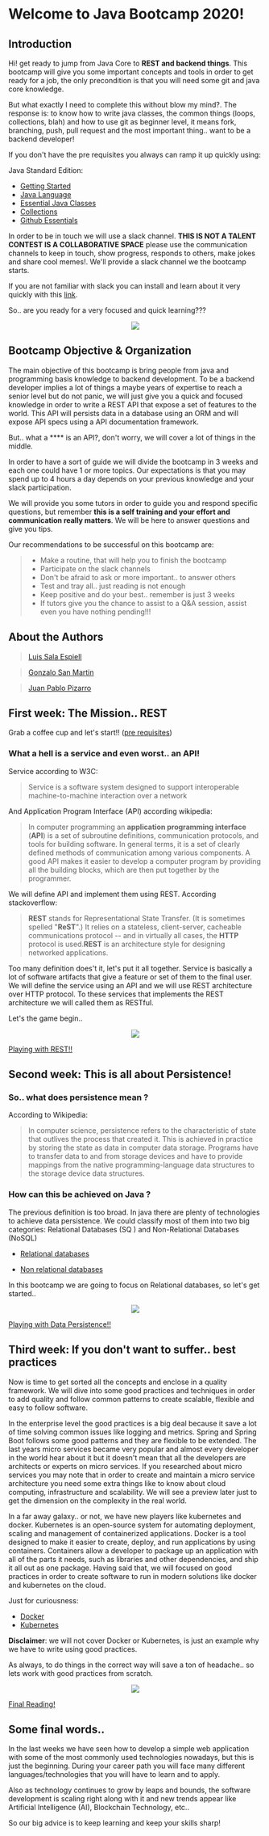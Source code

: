 # Welcome to Java Bootcamp 2020!

## Introduction
Hi! get ready to jump from Java Core to **REST and backend things**. This bootcamp will give you some important concepts and tools in order to get ready for a job, the only precondition is that you will need some git and java core knowledge.

But what exactly I need to complete this without blow my mind?. The response is: to know how to write java classes, the common things (loops, collections, blah) and how to use git as beginner level, it means fork, branching, push, pull request and the most important thing.. want to be a backend developer!

If you don't have the pre requisites you always can ramp it up quickly using:

Java Standard Edition:
- [Getting Started](https://docs.oracle.com/javase/tutorial/getStarted/index.html)
- [Java Language](https://docs.oracle.com/javase/tutorial/java/index.html)
- [Essential Java Classes](https://docs.oracle.com/javase/tutorial/essential/index.html)
- [Collections](https://docs.oracle.com/javase/tutorial/collections/index.html)
- [Github Essentials](https://guides.github.com/activities/hello-world/)

In order to be in touch we will use a slack channel. **THIS IS NOT A TALENT CONTEST IS A COLLABORATIVE SPACE** please use the communication channels to keep in touch, show progress, responds to others, make jokes and share cool memes!. We'll provide a slack channel we the bootcamp starts.

If you are not familiar with slack you can install and learn about it very quickly with this [link](https://get.slack.help/hc/en-us/articles/218080037-Getting-started-for-new-members).

So.. are you ready for a very focused and quick learning???

<p align="center"><img src="./docs/img/java-logo.png"></p>

## Bootcamp Objective & Organization
The main objective of this bootcamp is bring people from java and programming basis knowledge to backend development. To be a backend developer implies a lot of things a maybe years of expertise to reach a senior level but do not panic, we will just give you a quick and focused knowledge in order to write a REST API that expose a set of features to the world. This API will persists data in a database using an ORM and will expose API specs using a API documentation framework.

But.. what a **** is an API?, don't worry, we will cover a lot of things in the middle.

In order to have a sort of guide we will divide the bootcamp in 3 weeks and each one could have 1 or more topics. Our expectations is that you may spend up to 4 hours a day depends on your previous knowledge and your slack participation.

We will provide you some tutors in order to guide you and respond specific questions, but remember **this is a self training and your effort and communication really matters**. We will be here to answer questions and give you tips.

Our recommendations to be successful on this bootcamp are:

>- Make a routine, that will help you to finish the bootcamp
>- Participate on the slack channels
>- Don't be afraid to ask or more important.. to answer others
>- Test and tray all.. just reading is not enough
>- Keep positive and do your best.. remember is just 3 weeks
>- If tutors give you the chance to assist to a Q&A session, assist even you have nothing pending!!!

## About the Authors

>[Luis Sala Espiell](https://www.linkedin.com/in/luis-manuel-sala-espiell-19079330/)

>[Gonzalo San Martin](https://www.linkedin.com/in/gonsanmartin/)

>[Juan Pablo Pizarro](https://www.linkedin.com/in/juanpablopizarro/)


## First week: The Mission.. REST
Grab a coffee cup and let's start!! ([pre requisites](./prerequisites.md))

### What a hell is a service and even worst.. an API!
Service according to W3C:
> Service is a software system designed to support interoperable machine-to-machine interaction over a network

And Application Program Interface (API) according wikipedia:
>In computer programming an **application programming interface** (**API**) is a set of subroutine definitions, communication protocols, and tools for building software. In general terms, it is a set of clearly defined methods of communication among various components. A good API makes it easier to develop a computer program by providing all the building blocks, which are then put together by the programmer.

We will define API and implement them using REST. According stackoverflow:
> **REST** stands for Representational State Transfer. (It is sometimes spelled "**ReST**".) It relies on a stateless, client-server, cacheable communications protocol -- and in virtually all cases, the **HTTP** protocol is used.**REST** is an architecture style for designing networked applications.

Too many definition does't it, let's put it all together. Service is basically a lot of software artifacts that give a feature or set of them to the final user. We will define the service using an API and we will use REST architecture over HTTP protocol. To these services that implements the REST architecture we will called them as RESTful.

Let's the game begin.. 

<p align="center"><img src="./docs/img/start-rest.png"></p>

[Playing with REST!!](./rest.md)

## Second week: This is all about Persistence!

### So.. what does persistence mean ?
According to Wikipedia:
> In computer science, persistence refers to the characteristic of state that outlives the process that created it. This is achieved in practice by storing the state as data in computer data storage. Programs have to transfer data to and from storage devices and have to provide mappings from the native programming-language data structures to the storage device data structures.
### How can this be achieved on Java ?
The previous definition is too broad. In java there are plenty of technologies to achieve data persistence. We could classify most of them into two big categories: Relational Databases (SQ ) and Non-Relational Databases (NoSQL)

- [Relational databases](https://en.wikipedia.org/wiki/Relational_database)

- [Non relational databases](https://en.wikipedia.org/wiki/NoSQL)

In this bootcamp we are going to focus on Relational databases, so let's get started..

<p align="center"><img src="./docs/img/challenge-accepted.gif"></p>

[Playing with Data Persistence!!](./data.md)

## Third week: If you don't want to suffer.. best practices 

Now is time to get sorted all the concepts and enclose in a quality framework. We will dive into some good practices and techniques in order to add quality and follow common patterns to create scalable, flexible and easy to follow software.

In the enterprise level the good practices is a big deal because it save a lot of time solving common issues like logging and metrics. Spring and Spring Boot follows some good patterns and they are flexible to be extended. The last years micro services became very popular and almost every developer in the world hear about it but it doesn't mean that all the developers are architects or experts on micro services. If you researched about micro services you may note that in order to create and maintain a micro service architecture you need some extra things like to know about cloud computing, infrastructure and scalability. We will see a preview later just to get the dimension on the complexity in the real world.

In a far away galaxy.. or not, we have new players like kubernetes and docker. Kubernetes is an open-source system for automating deployment, scaling and management of containerized applications. Docker is a tool designed to make it easier to create, deploy, and run applications by using containers. Containers allow a developer to package up an application with all of the parts it needs, such as libraries and other dependencies, and ship it all out as one package. Having said that, we will focused on good practices in order to create software to run in modern solutions like docker and kubernetes on the cloud.

Just for curiousness:
- [Docker](https://www.docker.com/)
- [Kubernetes](https://kubernetes.io/)

**Disclaimer**: we will not cover Docker or Kubernetes, is just an example why we have to write using good practices.

As always, to do things in the correct way will save a ton of headache.. so lets work with good practices from scratch.

<p align="center"><img src="./docs/img/studying.gif"></p>

[Final Reading!](./goodpractices.md)

## Some final words..

In the last weeks we have seen how to develop a simple web application with some of the most commonly used technologies nowadays, but this is just the beginning. During your career path you will face many different languages/technologies that you will have to learn and to apply. 

Also as technology continues to grow by leaps and bounds, the software development is scaling right along with it and new trends appear like Artificial Intelligence (AI), Blockchain Technology, etc..

So our big advice is to keep learning and keep your skills sharp!

